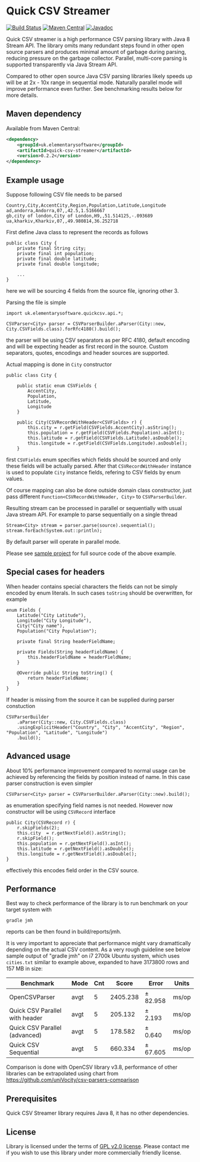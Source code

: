Quick CSV Streamer  
=============

[![Build Status](https://travis-ci.org/titorenko/quick-csv-streamer.svg?branch=master)](https://travis-ci.org/titorenko/quick-csv-streamer)
[![Maven Central](https://maven-badges.herokuapp.com/maven-central/uk.elementarysoftware/quick-csv-streamer/badge.svg)](https://maven-badges.herokuapp.com/maven-central/uk.elementarysoftware/quick-csv-streamer/)
[![Javadoc](https://javadoc-emblem.rhcloud.com/doc/uk.elementarysoftware/quick-csv-streamer/badge.svg)](http://www.javadoc.io/doc/uk.elementarysoftware/quick-csv-streamer)

Quick CSV streamer is a high performance CSV parsing library with Java 8 Stream API.
The library omits many redundant steps found in other open source parsers and produces minimal amount
of garbage during parsing, reducing pressure on the garbage collector.
Parallel, multi-core parsing is supported transparently via Java Stream API.

Compared to other open source Java CSV parsing libraries likely speeds up will be at 2x - 10x range in sequential mode. Naturally parallel mode will improve performance even further. See benchmarking results below for more details.


Maven dependency
--------------

Available from Maven Central:

```xml
<dependency>
    <groupId>uk.elementarysoftware</groupId>
    <artifactId>quick-csv-streamer</artifactId>
    <version>0.2.2</version>
</dependency>
```

Example usage
--------------

Suppose following CSV file needs to be parsed

    Country,City,AccentCity,Region,Population,Latitude,Longitude
    ad,andorra,Andorra,07,,42.5,1.5166667
    gb,city of london,City of London,H9,,51.514125,-.093689
    ua,kharkiv,Kharkiv,07,,49.980814,36.252718

First define Java class to represent the records as follows

    public class City {
        private final String city;
        private final int population;
        private final double latitude;
        private final double longitude;

        ...
    }

here we will be sourcing 4 fields from the source file, ignoring other 3.  

Parsing the file is simple

    import uk.elementarysoftware.quickcsv.api.*;

    CSVParser<City> parser = CSVParserBuilder.aParser(City::new, City.CSVFields.class).forRfc4180().build();

the parser will be using CSV separators as per RFC 4180, default encoding and will be expecting header as first record in the source. Custom separators, quotes, encodings and header sources are supported.

Actual mapping is done in `City` constructor

    public class City {

        public static enum CSVFields {
            AccentCity,
            Population,
            Latitude,
            Longitude
        }

        public City(CSVRecordWithHeader<CSVFields> r) {
            this.city = r.getField(CSVFields.AccentCity).asString();
            this.population = r.getField(CSVFields.Population).asInt();
            this.latitude = r.getField(CSVFields.Latitude).asDouble();
            this.longitude = r.getField(CSVFields.Longitude).asDouble();
        }

first `CSVFields` enum specifies which fields should be sourced and only these fields will be actually parsed. After that `CSVRecordWithHeader` instance is used to populate `City` instance fields, refering to CSV fields by enum values.

Of course mapping can also be done outside domain class constructor, just pass different `Function<CSVRecordWithHeader, City>` to `CSVParserBuilder`.

Resulting stream can be processed in parallel or sequentially with usual Java stream API. For example to parse sequentially on  a single thread

    Stream<City> stream = parser.parse(source).sequential();
    stream.forEach(System.out::println);    

By default parser will operate in parallel mode.

Please see [sample project](https://github.com/titorenko/quick-csv-streamer-cities-sample) for full source code of the above example.

Special cases for headers
--------------

When header contains special characters the fields can not be simply encoded by enum literals. In such cases `toString` should be overwritten, for example

    enum Fields {
        Latitude("City Latitude"),
        Longitude("City Longitude"),
        City("City name"),
        Population("City Population");

        private final String headerFieldName;

        private Fields(String headerFieldName) {
            this.headerFieldName = headerFieldName;
        }

        @Override public String toString() {
            return headerFieldName;
        }
    }

If header is missing from the source it can be supplied during parser constuction

    CSVParserBuilder
        .aParser(City::new, City.CSVFields.class)
        .usingExplicitHeader("Country", "City", "AccentCity", "Region", "Population", "Latitude", "Longitude")
        .build();


Advanced usage
--------------
About 10% performance improvement compared to normal usage can be achieved by referencing the fields by position instead of name. In this case parser construction is even simpler

    CSVParser<City> parser = CSVParserBuilder.aParser(City::new).build();

as enumeration specifying field names is not needed. However now constructor will be using `CSVRecord` interface  

    public City(CSVRecord r) {
        r.skipFields(2);
        this.city  = r.getNextField().asString();
        r.skipField();        
        this.population = r.getNextField().asInt();        
        this.latitude = r.getNextField().asDouble();
        this.longitude = r.getNextField().asDouble();
    }

effectively this encodes field order in the CSV source.

Performance
--------------    

Best way to check performance of the library is to run benchmark on your target system with

    gradle jmh

reports can be then found in build/reports/jmh.

It is very important to appreciate that performance might vary dramattically depending on the actual CSV content. As a very rough guideline see below sample output of "gradle jmh" on i7 2700k Ubuntu system, which uses `cities.txt` similar to example above, expanded to have 3173800 rows and 157 MB in size:

|Benchmark                      |Mode  |Cnt  |   Score |   Error   |Units|
| ----------------------------- | ---- | --- | ------- | --------- | --- |
|OpenCSVParser                  |avgt  |  5  |2405.238 |± 82.958   |ms/op|
|Quick CSV Parallel with header |avgt  |  5  | 205.132 |±  2.193   |ms/op|
|Quick CSV Parallel (advanced)  |avgt  |  5  | 178.582 |±  0.640   |ms/op|
|Quick CSV Sequential           |avgt  |  5  | 660.334 |± 67.605   |ms/op|


Comparison is done with OpenCSV library v3.8, performance of other libraries can be extrapolated using chart from https://github.com/uniVocity/csv-parsers-comparison

Prerequisites
--------------
Quick CSV Streamer library requires Java 8, it has no other dependencies.

License
--------------
Library is licensed under the terms of [GPL v2.0 license](http://www.gnu.org/licenses/gpl-2.0.html).
Please contact me if you wish to use this library under more commercially friendly license.
